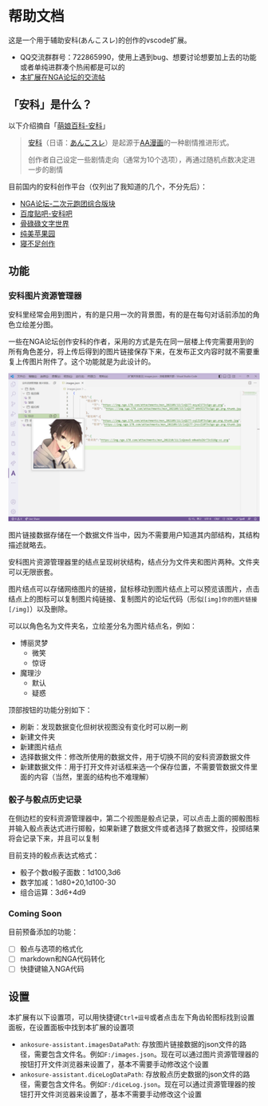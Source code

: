 # 帮助文档

这是一个用于辅助安科(あんこスレ)的创作的vscode扩展。

- QQ交流群群号：722865990，使用上遇到bug、想要讨论想要加上去的功能或者单纯进群凑个热闹都是可以的
- [本扩展在NGA论坛的交流帖](https://nga.178.com/read.php?tid=34766889)

## 「安科」是什么？

以下介绍摘自「[萌娘百科-安科](https://zh.moegirl.org.cn/%E5%AE%89%E7%A7%91)」

> [安科](https://zh.moegirl.org.cn/%E5%AE%89%E7%A7%91)（日语：[あんこスレ](https://yaruo.fandom.com/wiki/%E3%81%82%E3%82%93%E3%81%93%E3%82%B9%E3%83%AC)）是起源于[AA漫画](https://zh.moegirl.org.cn/AA%E6%BC%AB%E7%94%BB)的一种剧情推进形式。
> 
> 创作者自己设定一些剧情走向（通常为10个选项），再通过随机点数决定进一步的剧情

目前国内的安科创作平台（仅列出了我知道的几个，不分先后）：

- [NGA论坛-二次元跑团综合版块](https://nga.178.com/thread.php?fid=784)
- [百度贴吧-安科吧](https://tieba.baidu.com/f?kw=%E5%AE%89%E7%A7%91)
- [骨碌碌文字世界](https://www.gululuworld.com/)
- [纯美苹果园](http://bbs.goddessfantasy.net/bbs)
- [寝不足创作](https://www.qinbuzu.com/)


## 功能

### 安科图片资源管理器

安科里经常会用到图片，有的是只用一次的背景图，有的是在每句对话前添加的角色立绘差分图。

一些在NGA论坛创作安科的作者，采用的方式是先在同一层楼上传完需要用到的所有角色差分，将上传后得到的图片链接保存下来，在发布正文内容时就不需要重复上传图片附件了。这个功能就是为此设计的。

![图片资源管理器示例](images/图片资源管理示例1.png)

图片链接数据存储在一个数据文件当中，因为不需要用户知道其内部结构，其结构描述就略去。

安科图片资源管理器里的结点呈现树状结构，结点分为文件夹和图片两种。文件夹可以无限嵌套。

图片结点可以存储网络图片的链接，鼠标移动到图片结点上可以预览该图片，点击结点上的图标可以复制图片纯链接、复制图片的论坛代码（形似`[img]你的图片链接[/img]`）以及删除。

可以以角色名为文件夹名，立绘差分名为图片结点名，例如：

- 博丽灵梦
  - 微笑
  - 惊讶
- 魔理沙
  - 默认
  - 疑惑

顶部按钮的功能分别如下：

- 刷新：发现数据变化但树状视图没有变化时可以刷一刷
- 新建文件夹
- 新建图片结点
- 选择数据文件：修改所使用的数据文件，用于切换不同的安科资源数据文件
- 新建数据文件：用于打开文件对话框来选一个保存位置，不需要管数据文件里面的内容（当然，里面的结构也不难理解）

### 骰子与骰点历史记录

在侧边栏的安科资源管理器中，第二个视图是骰点记录，可以点击上面的掷骰图标并输入骰点表达式进行掷骰，如果新建了数据文件或者选择了数据文件，投掷结果将会记录下来，并且可以复制

目前支持的骰点表达式格式：

- 骰子个数d骰子面数：1d100,3d6
- 数字加减：1d80+20,1d100-30
- 组合运算：3d6+4d9


### Coming Soon

目前预备添加的功能：

- [ ] 骰点与选项的格式化
- [ ] markdown和NGA代码转化
- [ ] 快捷键输入NGA代码

## 设置

本扩展有以下设置项，可以用快捷键`Ctrl+逗号`或者点击左下角齿轮图标找到设置面板，在设置面板中找到本扩展的设置项

- `ankosure-assistant.imagesDataPath`: 存放图片链接数据的json文件的路径，需要包含文件名。例如`F:/images.json`。现在可以通过图片资源管理器的按钮打开文件浏览器来设置了，基本不需要手动修改这个设置
- `ankosure-assistant.diceLogDataPath`: 存放骰点历史数据的json文件的路径，需要包含文件名。例如`F:/diceLog.json`。现在可以通过资源管理器的按钮打开文件浏览器来设置了，基本不需要手动修改这个设置

